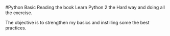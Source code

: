 #Python Basic
Reading the book Learn Python 2 the Hard way and doing all the exercise.

The objective is to strengthen my basics and instilling some the best practices.
